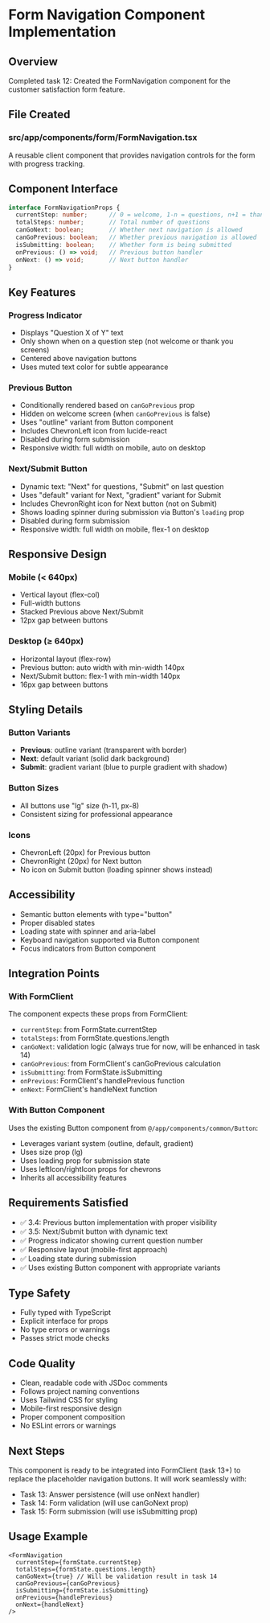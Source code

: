 # Form Navigation Component Implementation

## Overview
Completed task 12: Created the FormNavigation component for the customer satisfaction form feature.

## File Created

### src/app/components/form/FormNavigation.tsx
A reusable client component that provides navigation controls for the form with progress tracking.

## Component Interface

```typescript
interface FormNavigationProps {
  currentStep: number;      // 0 = welcome, 1-n = questions, n+1 = thank you
  totalSteps: number;       // Total number of questions
  canGoNext: boolean;       // Whether next navigation is allowed
  canGoPrevious: boolean;   // Whether previous navigation is allowed
  isSubmitting: boolean;    // Whether form is being submitted
  onPrevious: () => void;   // Previous button handler
  onNext: () => void;       // Next button handler
}
```

## Key Features

### Progress Indicator
- Displays "Question X of Y" text
- Only shown when on a question step (not welcome or thank you screens)
- Centered above navigation buttons
- Uses muted text color for subtle appearance

### Previous Button
- Conditionally rendered based on `canGoPrevious` prop
- Hidden on welcome screen (when `canGoPrevious` is false)
- Uses "outline" variant from Button component
- Includes ChevronLeft icon from lucide-react
- Disabled during form submission
- Responsive width: full width on mobile, auto on desktop

### Next/Submit Button
- Dynamic text: "Next" for questions, "Submit" on last question
- Uses "default" variant for Next, "gradient" variant for Submit
- Includes ChevronRight icon for Next button (not on Submit)
- Shows loading spinner during submission via Button's `loading` prop
- Disabled during form submission
- Responsive width: full width on mobile, flex-1 on desktop

## Responsive Design

### Mobile (< 640px)
- Vertical layout (flex-col)
- Full-width buttons
- Stacked Previous above Next/Submit
- 12px gap between buttons

### Desktop (≥ 640px)
- Horizontal layout (flex-row)
- Previous button: auto width with min-width 140px
- Next/Submit button: flex-1 with min-width 140px
- 16px gap between buttons

## Styling Details

### Button Variants
- **Previous**: outline variant (transparent with border)
- **Next**: default variant (solid dark background)
- **Submit**: gradient variant (blue to purple gradient with shadow)

### Button Sizes
- All buttons use "lg" size (h-11, px-8)
- Consistent sizing for professional appearance

### Icons
- ChevronLeft (20px) for Previous button
- ChevronRight (20px) for Next button
- No icon on Submit button (loading spinner shows instead)

## Accessibility

- Semantic button elements with type="button"
- Proper disabled states
- Loading state with spinner and aria-label
- Keyboard navigation supported via Button component
- Focus indicators from Button component

## Integration Points

### With FormClient
The component expects these props from FormClient:
- `currentStep`: from FormState.currentStep
- `totalSteps`: from FormState.questions.length
- `canGoNext`: validation logic (always true for now, will be enhanced in task 14)
- `canGoPrevious`: from FormClient's canGoPrevious calculation
- `isSubmitting`: from FormState.isSubmitting
- `onPrevious`: FormClient's handlePrevious function
- `onNext`: FormClient's handleNext function

### With Button Component
Uses the existing Button component from `@/app/components/common/Button`:
- Leverages variant system (outline, default, gradient)
- Uses size prop (lg)
- Uses loading prop for submission state
- Uses leftIcon/rightIcon props for chevrons
- Inherits all accessibility features

## Requirements Satisfied

- ✅ 3.4: Previous button implementation with proper visibility
- ✅ 3.5: Next/Submit button with dynamic text
- ✅ Progress indicator showing current question number
- ✅ Responsive layout (mobile-first approach)
- ✅ Loading state during submission
- ✅ Uses existing Button component with appropriate variants

## Type Safety

- Fully typed with TypeScript
- Explicit interface for props
- No type errors or warnings
- Passes strict mode checks

## Code Quality

- Clean, readable code with JSDoc comments
- Follows project naming conventions
- Uses Tailwind CSS for styling
- Mobile-first responsive design
- Proper component composition
- No ESLint errors or warnings

## Next Steps

This component is ready to be integrated into FormClient (task 13+) to replace the placeholder navigation buttons. It will work seamlessly with:
- Task 13: Answer persistence (will use onNext handler)
- Task 14: Form validation (will use canGoNext prop)
- Task 15: Form submission (will use isSubmitting prop)

## Usage Example

```tsx
<FormNavigation
  currentStep={formState.currentStep}
  totalSteps={formState.questions.length}
  canGoNext={true} // Will be validation result in task 14
  canGoPrevious={canGoPrevious}
  isSubmitting={formState.isSubmitting}
  onPrevious={handlePrevious}
  onNext={handleNext}
/>
```
